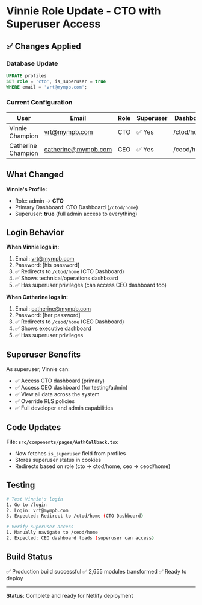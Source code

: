 # Vinnie Role Update - CTO with Superuser Access

## ✅ Changes Applied

### Database Update
```sql
UPDATE profiles 
SET role = 'cto', is_superuser = true
WHERE email = 'vrt@mympb.com';
```

### Current Configuration

| User | Email | Role | Superuser | Dashboard |
|------|-------|------|-----------|-----------|
| Vinnie Champion | vrt@mympb.com | CTO | ✅ Yes | /ctod/home |
| Catherine Champion | catherine@mympb.com | CEO | ✅ Yes | /ceod/home |

## What Changed

**Vinnie's Profile:**
- Role: ~~admin~~ → **CTO**
- Primary Dashboard: CTO Dashboard (`/ctod/home`)
- Superuser: **true** (full admin access to everything)

## Login Behavior

**When Vinnie logs in:**
1. Email: vrt@mympb.com
2. Password: [his password]
3. ✅ Redirects to `/ctod/home` (CTO Dashboard)
4. ✅ Shows technical/operations dashboard
5. ✅ Has superuser privileges (can access CEO dashboard too)

**When Catherine logs in:**
1. Email: catherine@mympb.com
2. Password: [her password]
3. ✅ Redirects to `/ceod/home` (CEO Dashboard)
4. ✅ Shows executive dashboard
5. ✅ Has superuser privileges

## Superuser Benefits

As superuser, Vinnie can:
- ✅ Access CTO dashboard (primary)
- ✅ Access CEO dashboard (for testing/admin)
- ✅ View all data across the system
- ✅ Override RLS policies
- ✅ Full developer and admin capabilities

## Code Updates

**File: `src/components/pages/AuthCallback.tsx`**
- Now fetches `is_superuser` field from profiles
- Stores superuser status in cookies
- Redirects based on role (cto → ctod/home, ceo → ceod/home)

## Testing

```bash
# Test Vinnie's login
1. Go to /login
2. Login: vrt@mympb.com
3. Expected: Redirect to /ctod/home (CTO Dashboard)

# Verify superuser access
1. Manually navigate to /ceod/home
2. Expected: CEO dashboard loads (superuser can access)
```

## Build Status
✅ Production build successful
✅ 2,655 modules transformed
✅ Ready to deploy

---

**Status**: Complete and ready for Netlify deployment
